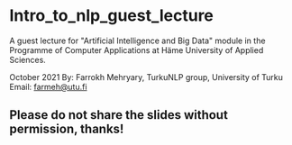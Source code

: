 # Intro_to_nlp_guest_lecture
A guest lecture for "Artificial Intelligence and Big Data" module in the Programme of Computer Applications at Häme University of Applied Sciences.

October 2021
By: Farrokh Mehryary, TurkuNLP group, University of Turku
Email: farmeh@utu.fi 

## Please do not share the slides without permission, thanks! 

